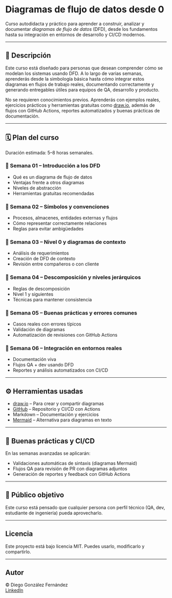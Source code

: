 # Diagramas de flujo de datos desde 0

Curso autodidacta y práctico para aprender a construir, analizar y documentar *diagramas de flujo de datos* (DFD), desde los fundamentos hasta su integración en entornos de desarrollo y CI/CD modernos.

---

## 📌 Descripción

Este curso está diseñado para personas que desean comprender cómo se modelan los sistemas usando DFD. A lo largo de varias semanas, aprenderás desde la simbología básica hasta cómo integrar estos diagramas en flujos de trabajo reales, documentando correctamente y generando entregables útiles para equipos de QA, desarrollo y producto.

No se requieren conocimientos previos. Aprenderás con ejemplos reales, ejercicios prácticos y herramientas gratuitas como [draw.io](https://app.diagrams.net/), además de flujos con GitHub Actions, reportes automatizados y buenas prácticas de documentación.

---

## 🗓️ Plan del curso

Duración estimada: 5–8 horas semanales.

### 📁 Semana 01 – Introducción a los DFD

- Qué es un diagrama de flujo de datos
- Ventajas frente a otros diagramas
- Niveles de abstracción
- Herramientas gratuitas recomendadas

### 📁 Semana 02 – Símbolos y convenciones

- Procesos, almacenes, entidades externas y flujos
- Cómo representar correctamente relaciones
- Reglas para evitar ambigüedades

### 📁 Semana 03 – Nivel 0 y diagramas de contexto

- Análisis de requerimientos
- Creación de DFD de contexto
- Revisión entre compañeros o con cliente

### 📁 Semana 04 – Descomposición y niveles jerárquicos

- Reglas de descomposición
- Nivel 1 y siguientes
- Técnicas para mantener consistencia

### 📁 Semana 05 – Buenas prácticas y errores comunes

- Casos reales con errores típicos
- Validación de diagramas
- Automatización de revisiones con GitHub Actions

### 📁 Semana 06 – Integración en entornos reales

- Documentación viva
- Flujos QA + dev usando DFD
- Reportes y análisis automatizados con CI/CD

---

## ⚙️ Herramientas usadas

- [draw.io](https://app.diagrams.net/) – Para crear y compartir diagramas
- [GitHub](https://github.com/) – Repositorio y CI/CD con Actions
- Markdown – Documentación y ejercicios
- [Mermaid](https://mermaid.js.org/) – Alternativa para diagramas en texto

---

## 🚧 Buenas prácticas y CI/CD

En las semanas avanzadas se aplicarán:

- Validaciones automáticas de sintaxis (diagramas Mermaid)
- Flujos QA para revisión de PR con diagramas adjuntos
- Generación de reportes y feedback con GitHub Actions

---

## 🎯 Público objetivo

Este curso está pensado que cualquier persona con perfil técnico (QA, dev, estudiante de ingeniería) pueda aprovecharlo.

---

## Licencia

Este proyecto está bajo licencia MIT. Puedes usarlo, modificarlo y compartirlo.

---

## Autor

© Diego González Fernández  
[LinkedIn](https://www.linkedin.com/in/diego-gonzalez-fernandez)

